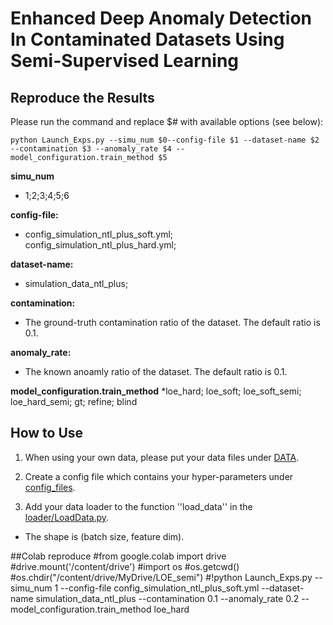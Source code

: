 # Enhanced Deep Anomaly Detection In Contaminated Datasets Using Semi-Supervised Learning


## Reproduce the Results


Please run the command and replace \$# with available options (see below): 

```
python Launch_Exps.py --simu_num $0--config-file $1 --dataset-name $2 --contamination $3 --anomaly_rate $4 --model_configuration.train_method $5
```


**simu_num**
* 1;2;3;4;5;6

**config-file:** 
* config_simulation_ntl_plus_soft.yml; config_simulation_ntl_plus_hard.yml; 

**dataset-name:** 
* simulation_data_ntl_plus;

**contamination:** 
* The ground-truth contamination ratio of the dataset. The default ratio is 0.1.

**anomaly_rate:** 
* The known anoamly ratio of the dataset. The default ratio is 0.1.

**model_configuration.train_method** 
*loe_hard; loe_soft; loe_soft_semi; loe_hard_semi; gt; refine; blind

## How to Use
1. When using your own data, please put your data files under [DATA](DATA).

2. Create a config file which contains your hyper-parameters under [config_files](config_files).  

3. Add your data loader to the function ''load_data'' in the [loader/LoadData.py](loader/LoadData.py).
* The shape is (batch size, feature dim).

##Colab reproduce
#from google.colab import drive
#drive.mount('/content/drive')
#import os
#os.getcwd()
#os.chdir("/content/drive/MyDrive/LOE_semi")
#!python Launch_Exps.py --simu_num 1 --config-file config_simulation_ntl_plus_soft.yml --dataset-name simulation_data_ntl_plus --contamination 0.1 --anomaly_rate 0.2 --model_configuration.train_method loe_hard
